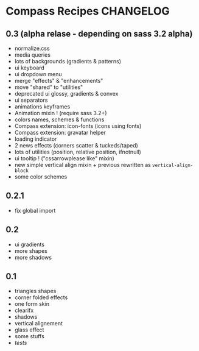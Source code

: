 # Compass Recipes CHANGELOG

## 0.3 (alpha relase - depending on sass 3.2 alpha)

* normalize.css
* media queries
* lots of backgrounds (gradients & patterns)
* ui keyboard
* ui dropdown menu
* merge "effects" & "enhancements"
* move "shared" to "utilities"
* deprecated ui glossy, gradients & convex
* ui separators
* animations keyframes
* Animation mixin ! (require sass 3.2+)
* colors names, schemes & functions
* Compass extension: icon-fonts (icons using fonts)
* Compass extension: gravatar helper
* loading indicator
* 2 news effects (corners scatter & tuckeds/taped)
* lots of utilities (position, relative position, ifnotnull)
* ui tooltip ! ("cssarrowplease like" mixin)
* new simple vertical align mixin + previous rewritten as `vertical-align-block`
* some color schemes

## 0.2.1

* fix global import

## 0.2

* ui gradients
* more shapes
* more shadows

## 0.1

* triangles shapes
* corner folded effects
* one form skin
* clearifx
* shadows
* vertical alignement
* glass effect
* some stuffs
* _tests_